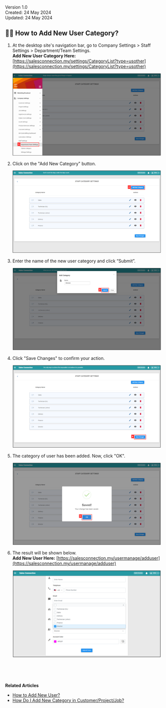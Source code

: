 Version 1.0<br>
Created: 24 May 2024<br>
Updated: 24 May 2024<br>
## 👩‍💼 How to Add New User Category?
    
  1. At the desktop site's navigation bar, go to Company Settings > Staff Settings > Department/Team Settings.<br>
     **Add New User Category Here:** [https://salesconnection.my/settings/CategoryList?type=usother](https://salesconnection.my/settings/CategoryList?type=usother)<br>

     <p align="center">
       <img src="img/Department_Team_Settings.png" alt="Department Team Settings">
     </p>

  2. Click on the "Add New Category" button.<br>

     <p align="center">
       <img src="img/Add_New_User_Category_Button.png" alt="Add New User Category Button">
     </p>

  3. Enter the name of the new user category and click “Submit”.<br>

     <p align="center">
       <img src="img/Add_New_User_Category_Submit_Button.png" alt="Add New User Category Submit Button">
     </p>

  4. Click "Save Changes" to confirm your action.<br>

     <p align="center">
       <img src="img/Save_Changes_Button.png" alt="Save Changes Button">
     </p>

  5. The category of user has been added. Now, click "OK".<br>

     <p align="center">
       <img src="img/Add_New_User_Category_Success.png" alt="Add New User Category Success">
     </p>

  6. The result will be shown below.<br>
     **Add New User Here:** [https://salesconnection.my/usermanage/adduser](https://salesconnection.my/usermanage/adduser)<br>

     <p align="center">
       <img src="img/Add_New_User_Category_Result.png" alt="Add New User Category Result">
     </p>
     <br><br><br>



**Related Articles**<br>
- [How to Add New User?](Add_New_User.md)
- [How Do I Add New Category in Customer/Project/Job?](Add_New_Category_in_Customer_Project_Job.md)

<!-- [Link Text](https://salesconnection.github.io/Sales-Connection-Support/Add_New_User_Category.html) -->
